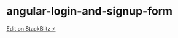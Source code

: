# angular-login-and-signup-form

[Edit on StackBlitz ⚡️](https://stackblitz.com/edit/angular-login-and-signup-form-uvlrd7)